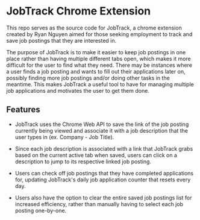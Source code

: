 # JobTrack Chrome Extension

This repo serves as the source code for JobTrack, a chrome extension created by Ryan Nguyen aimed for those seeking employment to track and save job postings that they are interested in.

The purpose of JobTrack is to make it easier to keep job postings in one place rather than having multiple different tabs open, which makes it more difficult for the user to find what they need. There may be instances where a user finds a job posting and wants to fill out their applications later on, possibly finding more job postings and/or doing other tasks in the meantime. This makes JobTrack a useful tool to have for managing multiple job applications and motivates the user to get them done.

## Features

- JobTrack uses the Chrome Web API to save the link of the job posting currently being viewed and associate it with a job description that the user types in (ex. Company - Job Title).

- Since each job description is associated with a link that JobTrack grabs based on the current active tab when saved, users can click on a description to jump to its respective linked job posting.

- Users can check off job postings that they have completed applications for, updating JobTrack's daily job application counter that resets every day.

- Users also have the option to clear the entire saved job postings list for increased efficiency, rather than manually having to select each job posting one-by-one.